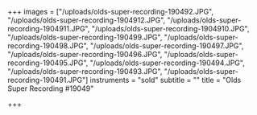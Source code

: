 +++
images = ["/uploads/olds-super-recording-190492.JPG", "/uploads/olds-super-recording-1904912.JPG", "/uploads/olds-super-recording-1904911.JPG", "/uploads/olds-super-recording-1904910.JPG", "/uploads/olds-super-recording-190499.JPG", "/uploads/olds-super-recording-190498.JPG", "/uploads/olds-super-recording-190497.JPG", "/uploads/olds-super-recording-190496.JPG", "/uploads/olds-super-recording-190495.JPG", "/uploads/olds-super-recording-190494.JPG", "/uploads/olds-super-recording-190493.JPG", "/uploads/olds-super-recording-190491.JPG"]
instruments = "sold"
subtitle = ""
title = "Olds Super Recording #19049"

+++

